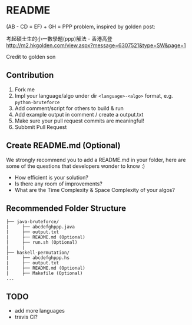 # README

(AB - CD = EF) + GH = PPP problem, inspired by golden post:

考起碩士生的小一數學題(ppp)解法 - 香港高登
http://m2.hkgolden.com/view.aspx?message=6307521&type=SW&page=1

Credit to golden son

## Contribution

1. Fork me
2. Impl your language/algo under dir `<language>-<algo>` format, e.g. `python-bruteforce`
3. Add comment/script for others to build & run
4. Add example output in comment / create a output.txt
5. Make sure your pull request commits are meaningful!
6. Subbmit Pull Request
 
## Create README.md (Optional)
We strongly recommend you to add a README.md in your folder, here are some of the questions that developers wonder to know :)
* How efficient is your solution?
* Is there any room of improvements?
* What are the Time Complexity & Space Complexity of your algos?

## Recommended Folder Structure
```
├── java-bruteforce/
|     ├── abcdefghppp.java
|     ├── output.txt
|     ├── README.md (Optional)
|     ├── run.sh (Optional)
|     |
├── haskell-permutation/
|     ├── abcdefghppp.hs
|     ├── output.txt
|     ├── README.md (Optional)
|     ├── Makefile (Optional)
...
```

## TODO
- add more languages
- travis CI?
